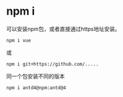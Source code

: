 # npm i
可以安装npm包，或者直接通过https地址安装。
```
npm i vue
```

或
```
npm i git+https://github.com/.....
```

同一个包安装不同的版本
```
npm i antd4@npm:antd@4
```